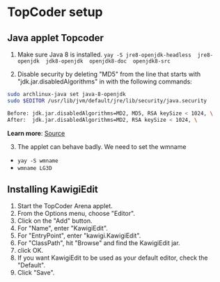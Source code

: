 # TopCoder setup

## Java applet Topcoder

1. Make sure Java 8 is installed.
`yay -S jre8-openjdk-headless  jre8-openjdk  jdk8-openjdk  openjdk8-doc  openjdk8-src`

2. Disable security by deleting "MD5" from the line that starts with
"jdk.jar.disabledAlgorithms" in with the following commands:

```bash
sudo archlinux-java set java-8-openjdk
sudo $EDITOR /usr/lib/jvm/default/jre/lib/security/java.security

Before: jdk.jar.disabledAlgorithms=MD2, MD5, RSA keySize < 1024, \
After:  jdk.jar.disabledAlgorithms=MD2, RSA keySize < 1024, \
```

**Learn more**: [Source](https://codeforces.cc/blog/entry/90503?#comment-789564)

3. The applet can behave badly. We need to set the wmname

- `yay -S wmname`
- `wmname LG3D`

## Installing KawigiEdit

  1. Start the TopCoder Arena applet.
  2. From the Options menu, choose "Editor".
  3. Click on the "Add" button.
  4. For "Name", enter "KawigiEdit".
  5. For "EntryPoint", enter "kawigi.KawigiEdit".
  6. For "ClassPath", hit "Browse" and find the KawigiEdit jar.
  7. click OK.
  8. If you want KawigiEdit to be used as your default editor, check the "Default".
  9. Click "Save".
